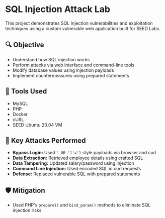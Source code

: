 # SQL Injection Attack Lab

This project demonstrates SQL Injection vulnerabilities and exploitation techniques using a custom vulnerable web application built for SEED Labs.

## 🔍 Objective
- Understand how SQL injection works
- Perform attacks via web interface and command-line tools
- Modify database values using injection payloads
- Implement countermeasures using prepared statements

## 🧰 Tools Used
- MySQL
- PHP
- Docker
- cURL
- SEED Ubuntu 20.04 VM

## 📌 Key Attacks Performed
- **Bypass Login:** Used `' OR '1'='1` style payloads via browser and curl
- **Data Extraction:** Retrieved employee details using crafted SQL
- **Data Tampering:** Updated salary/password using injection
- **Command Line Injection:** Used encoded SQL in curl requests
- **Defense:** Replaced vulnerable SQL with prepared statements

## 🛡️ Mitigation
- Used PHP's `prepare()` and `bind_param()` methods to eliminate SQL injection risks.


